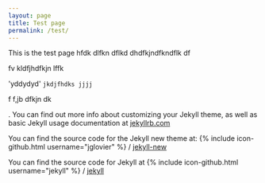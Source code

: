 ```yaml
---
layout: page
title: Test page
permalink: /test/
---
```


This is the test page hfdk dlfkn dflkd 
 dhdfkjndfkndflk df
 
 fv kldfjhdfkjn lffk
 
 'yddydyd'   `jkdjfhdks jjjj`
 
 f f,jb dfkjn dk   
 
 
 
 . You can find out more info about customizing your Jekyll theme, as well as basic Jekyll usage documentation at [jekyllrb.com](http://jekyllrb.com/)

You can find the source code for the Jekyll new theme at:
{% include icon-github.html username="jglovier" %} /
[jekyll-new](https://github.com/jglovier/jekyll-new)

You can find the source code for Jekyll at
{% include icon-github.html username="jekyll" %} /
[jekyll](https://github.com/jekyll/jekyll)
